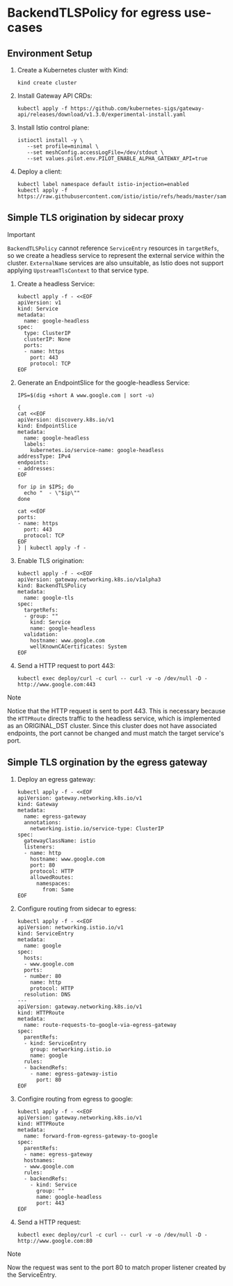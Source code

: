 # BackendTLSPolicy for egress use-cases

## Environment Setup

1. Create a Kubernetes cluster with Kind:
   ```shell
   kind create cluster
   ```

1. Install Gateway API CRDs:
   ```shell
   kubectl apply -f https://github.com/kubernetes-sigs/gateway-api/releases/download/v1.3.0/experimental-install.yaml
   ```

1. Install Istio control plane:
   ```
   istioctl install -y \
      --set profile=minimal \
      --set meshConfig.accessLogFile=/dev/stdout \
      --set values.pilot.env.PILOT_ENABLE_ALPHA_GATEWAY_API=true
   ```

1. Deploy a client:
   ```shell
   kubectl label namespace default istio-injection=enabled
   kubectl apply -f https://raw.githubusercontent.com/istio/istio/refs/heads/master/samples/curl/curl.yaml
   ```

## Simple TLS origination by sidecar proxy

> [!IMPORTANT]
> `BackendTLSPolicy` cannot reference `ServiceEntry` resources in `targetRefs`, so we create a headless service to represent the external service within the cluster.
> `ExternalName` services are also unsuitable, as Istio does not support applying `UpstreamTlsContext` to that service type.

1. Create a headless Service:


   ```shell
   kubectl apply -f - <<EOF
   apiVersion: v1
   kind: Service
   metadata:
     name: google-headless
   spec:
     type: ClusterIP
     clusterIP: None
     ports:
     - name: https
       port: 443
       protocol: TCP
   EOF
   ```

1. Generate an EndpointSlice for the google-headless Service:

   ```shell
   IPS=$(dig +short A www.google.com | sort -u)

   {
   cat <<EOF
   apiVersion: discovery.k8s.io/v1
   kind: EndpointSlice
   metadata:
     name: google-headless
     labels:
       kubernetes.io/service-name: google-headless
   addressType: IPv4
   endpoints:
   - addresses:
   EOF

   for ip in $IPS; do
     echo "  - \"$ip\""
   done

   cat <<EOF
   ports:
   - name: https
     port: 443
     protocol: TCP
   EOF
   } | kubectl apply -f -
   ```

1. Enable TLS origination:

   ```shell
   kubectl apply -f - <<EOF
   apiVersion: gateway.networking.k8s.io/v1alpha3
   kind: BackendTLSPolicy
   metadata:
     name: google-tls
   spec:
     targetRefs:
     - group: ""
       kind: Service
       name: google-headless
     validation:
       hostname: www.google.com
       wellKnownCACertificates: System
   EOF
   ```

1. Send a HTTP request to port 443:

   ```shell
   kubectl exec deploy/curl -c curl -- curl -v -o /dev/null -D - http://www.google.com:443
   ```

> [!NOTE]
> Notice that the HTTP request is sent to port 443. This is necessary because the `HTTPRoute` directs traffic to the headless service, which is implemented as an ORIGINAL_DST cluster. Since this cluster does not have associated endpoints, the port cannot be changed and must match the target service's port.

## Simple TLS orgination by the egress gateway

1. Deploy an egress gateway:

   ```shell
   kubectl apply -f - <<EOF
   apiVersion: gateway.networking.k8s.io/v1
   kind: Gateway
   metadata:
     name: egress-gateway
     annotations:
       networking.istio.io/service-type: ClusterIP
   spec:
     gatewayClassName: istio
     listeners:
     - name: http
       hostname: www.google.com
       port: 80
       protocol: HTTP
       allowedRoutes:
         namespaces:
           from: Same
   EOF
   ```

1. Configure routing from sidecar to egress:

   ```shell
   kubectl apply -f - <<EOF
   apiVersion: networking.istio.io/v1
   kind: ServiceEntry
   metadata:
     name: google
   spec:
     hosts:
     - www.google.com
     ports:
     - number: 80
       name: http
       protocol: HTTP
     resolution: DNS
   ---
   apiVersion: gateway.networking.k8s.io/v1
   kind: HTTPRoute
   metadata:
     name: route-requests-to-google-via-egress-gateway
   spec:
     parentRefs:
     - kind: ServiceEntry
       group: networking.istio.io
       name: google
     rules:
     - backendRefs:
       - name: egress-gateway-istio
         port: 80
   EOF
   ```

1. Configire routing from egress to google:

   ```shell
   kubectl apply -f - <<EOF
   apiVersion: gateway.networking.k8s.io/v1
   kind: HTTPRoute
   metadata:
     name: forward-from-egress-gateway-to-google
   spec:
     parentRefs:
     - name: egress-gateway
     hostnames:
     - www.google.com
     rules:
     - backendRefs:
       - kind: Service
         group: ""
         name: google-headless
         port: 443
   EOF
   ```

1. Send a HTTP request:

   ```shell
   kubectl exec deploy/curl -c curl -- curl -v -o /dev/null -D - http://www.google.com:80
   ```

> [!NOTE]
> Now the request was sent to the port 80 to match proper listener created by the ServiceEntry.
